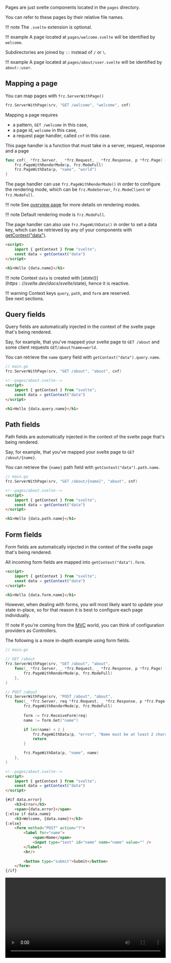 Pages are just svelte components located in the `pages` directory.

You can refer to these pages by their relative file names.

!!! note
	The `.svelte` extension is optional.

!!! example
	A page located at `pages/welcome.svelte` will be identified by `welcome`.

Subdirectories are joined by `::` instead of `/` or `\`.

!!! example
	A page located at `pages/about/user.svelte` will be identified by `about::user`.


## Mapping a page

You can map pages with `frz.ServerWithPage()`

```go
frz.ServerWithPage(srv, "GET /welcome", "welcome", cnf)
```

Mapping a page requires 

- a pattern, `GET /welcome` in this case, 
- a page id, `welcome` in this case,
- a request page handler, called `cnf` in this case.

This page handler is a function that must take in a server, request, response and a page

```go
func cnf(_ *frz.Server, _ *frz.Request, _ *frz.Response, p *frz.Page) {
	frz.PageWithRenderMode(p, frz.ModeFull)
	frz.PageWithData(p, "name", "world")
}
```

The page handler can use `frz.PageWithRenderMode()` in order to configure the rendering mode, 
which can be `frz.ModeServer`, `frz.ModeClient` or `frz.ModeFull`.

!!! note
	See [overview page](./overview.md) for more details on rendering modes.

!!! note
	Default rendering mode is `frz.ModeFull`.

The page handler can also use `frz.PageWithData()` in order to set a data key, which can be retrieved 
by any of your components with [getContext("data")](https://svelte.dev/docs/svelte/svelte#getContext).

```html
<script>
    import { getContext } from "svelte";
    const data = getContext("data")
</script>

<h1>Hello {data.name}</h1>
```

!!! note
	Context `data` is created with [$state()](https://svelte.dev/docs/svelte/$state), hence it is reactive.

!!! warning
	Context keys `query`, `path`, and `form` are reserved.<br/>
	See next sections.

## Query fields

Query fields are automatically injected in the context of the svelte page that's being rendered.

Say, for example, that you've mapped your svelte page to `GET /about` and some client requests `GET/about?name=world`.

You can retrieve the `name` query field with `getContext("data").query.name`.

```go
// main.go
frz.ServerWithPage(srv, "GET /about", "about", cnf)
```

```html
<!--pages/about.svelte-->
<script>
    import { getContext } from "svelte";
    const data = getContext("data")
</script>

<h1>Hello {data.query.name}</h1>
```


## Path fields

Path fields are automatically injected in the context of the svelte page that's being rendered.

Say, for example, that you've mapped your svelte page to `GET /about/{name}`.

You can retrieve the `{name}` path field with `getContext("data").path.name`.

```go
// main.go
frz.ServerWithPage(srv, "GET /about/{name}", "about", cnf)
```

```html
<!--pages/about.svelte-->
<script>
    import { getContext } from "svelte";
    const data = getContext("data")
</script>

<h1>Hello {data.path.name}</h1>
```

## Form fields

Form fields are automatically injected in the context of the svelte page that's being rendered.

All incoming form fields are mapped into `getContext("data").form`.

```html
<script>
    import { getContext } from "svelte";
    const data = getContext("data")
</script>

<h1>Hello {data.form.name}</h1>
```

However, when dealing with forms, you will most likely want to update your state in-place, 
so for that reason it is best to configure each page individually.

!!! note
	If you're coming from the [MVC](https://en.wikipedia.org/wiki/Model%E2%80%93view%E2%80%93controller) world, 
	you can think of configuration providers as Controllers.

The following is a more in-depth example using form fields.

```go
// main.go

// GET /about
frz.ServerWithPage(srv, "GET /about", "about",
	func(_ *frz.Server, _ *frz.Request, _ *frz.Response, p *frz.Page) {
		frz.PageWithRenderMode(p, frz.ModeFull)
	},
)

// POST /about
frz.ServerWithPage(srv, "POST /about", "about",
	func(_ *frz.Server, req *frz.Request, _ *frz.Response, p *frz.Page) {
		frz.PageWithRenderMode(p, frz.ModeFull)
		
		form := frz.ReceiveForm(req)
		name := form.Get("name")

		if len(name) < 2 {
			frz.PageWithData(p, "error", "Name must be at least 2 characters long.")
			return
		}

		frz.PageWithData(p, "name", name)
	},
)
```

```html
<!--pages/about.svelte-->
<script>
    import { getContext } from "svelte";
    const data = getContext("data")
</script>

{#if data.error}
	<h3>Error</h3>
	<span>{data.error}</span>
{:else if data.name}
	<h3>Welcome, {data.name}!</h3>
{:else}
	<form method="POST" action="?">
		<label for="name">
			<span>Name</span>
			<input type="text" id="name" name="name" value="" />
		</label>
		<br/>
		
		<button type="submit">Submit</button>
	</form>
{/if}
```

<video controls width="100%">
  <source src="https://github.com/razshare/frizzante-docs/raw/refs/heads/main/docs/Video_2025-01-25_20-59-54.mp4" type="video/mp4" />
</video>